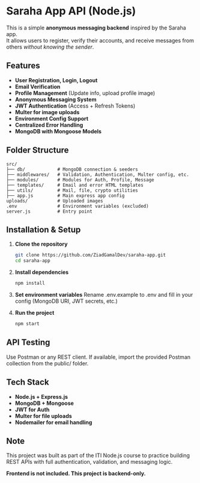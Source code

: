 # Saraha App API (Node.js)

This is a simple **anonymous messaging backend** inspired by the Saraha app.  
It allows users to register, verify their accounts, and receive messages from others *without knowing the sender*.

## Features

- **User Registration, Login, Logout**  
- **Email Verification**  
- **Profile Management** (Update info, upload profile image)  
- **Anonymous Messaging System**  
- **JWT Authentication** (Access + Refresh Tokens)  
- **Multer for image uploads**  
- **Environment Config Support**  
- **Centralized Error Handling**  
- **MongoDB with Mongoose Models**  

## Folder Structure

```
src/
├── db/            # MongoDB connection & seeders
├── middlewares/   # Validation, Authentication, Multer config, etc.
├── modules/       # Modules for Auth, Profile, Message
├── templates/     # Email and error HTML templates
├── utils/         # Mail, file, crypto utilities
├── app.js         # Main express app config
uploads/           # Uploaded images
.env               # Environment variables (excluded)
server.js          # Entry point
```

## Installation & Setup

1. **Clone the repository**
   ```bash
   git clone https://github.com/ZiadGamalDev/saraha-app.git
   cd saraha-app
   ```

2. **Install dependencies**
   ```bash
   npm install
   ```

3. **Set environment variables**
   Rename .env.example to .env and fill in your config (MongoDB URI, JWT secrets, etc.)

4. **Run the project**
   ```bash
   npm start
   ```

## API Testing

Use Postman or any REST client.
If available, import the provided Postman collection from the public/ folder.

## Tech Stack

- **Node.js + Express.js**
- **MongoDB + Mongoose**
- **JWT for Auth**
- **Multer for file uploads**
- **Nodemailer for email handling**

## Note

This project was built as part of the ITI Node.js course to practice building REST APIs with full authentication, validation, and messaging logic.

**Frontend is not included. This project is backend-only.**